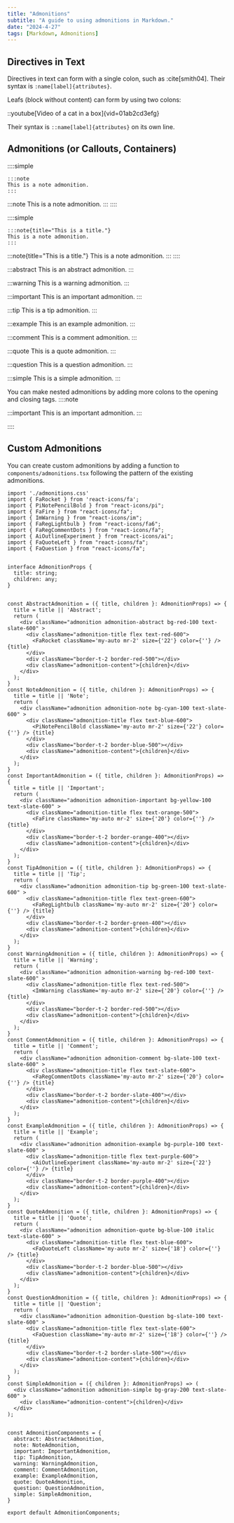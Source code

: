 ```yaml
---
title: "Admonitions"
subtitle: "A guide to using admonitions in Markdown."
date: "2024-4-27"
tags: [Markdown, Admonitions]
---
```



## Directives in Text
Directives in text can form with a single colon, such as :cite[smith04].
Their syntax is `:name[label]{attributes}`.

Leafs (block without content) can form by using two colons:

::youtube[Video of a cat in a box]{vid=01ab2cd3efg}

Their syntax is `::name[label]{attributes}` on its own line.


## Admonitions (or Callouts, Containers)
::::simple
```markdown:markdown
:::note
This is a note admonition.
:::
```
:::note
This is a note admonition.
:::
::::

::::simple
```markdown:markdown
:::note{title="This is a title."}
This is a note admonition.
:::
```
:::note{title="This is a title."}
This is a note admonition.
:::
::::


:::abstract
This is an abstract admonition.
:::

:::warning
This is a warning admonition.
:::


:::important
This is an important admonition.
:::

:::tip
This is a tip admonition.
:::

:::example
This is an example admonition.
:::

:::comment
This is a comment admonition.
:::

:::quote
This is a quote admonition.
:::

:::question
This is a question admonition.
:::

:::simple
This is a simple admonition.
:::


You can make nested admonitions by adding more colons to the opening and closing tags.
::::note

:::important
This is an important admonition.
:::

::::



## Custom Admonitions
You can create custom admonitions by adding a function to `components/admonitions.tsx` following the pattern of the existing admonitions.

```tsx:components/admonitions.tsx
import './admonitions.css'
import { FaRocket } from 'react-icons/fa';
import { PiNotePencilBold } from "react-icons/pi";
import { FaFire } from "react-icons/fa";
import { ImWarning } from "react-icons/im";
import { FaRegLightbulb } from "react-icons/fa6";
import { FaRegCommentDots } from "react-icons/fa";
import { AiOutlineExperiment } from "react-icons/ai";
import { FaQuoteLeft } from "react-icons/fa";
import { FaQuestion } from "react-icons/fa";


interface AdmonitionProps {
  title: string;
  children: any;
}


const AbstractAdmonition = ({ title, children }: AdmonitionProps) => {
  title = title || 'Abstract';
  return (
    <div className="admonition admonition-abstract bg-red-100 text-slate-600" >
      <div className="admonition-title flex text-red-600">
        <FaRocket className='my-auto mr-2' size={'22'} color={''} /> {title}
      </div>
      <div className="border-t-2 border-red-500"></div>
      <div className="admonition-content">{children}</div>
    </div>
  );
}
const NoteAdmonition = ({ title, children }: AdmonitionProps) => {
  title = title || 'Note';
  return (
    <div className="admonition admonition-note bg-cyan-100 text-slate-600" >
      <div className="admonition-title flex text-blue-600">
        <PiNotePencilBold className='my-auto mr-2' size={'22'} color={''} /> {title}
      </div>
      <div className="border-t-2 border-blue-500"></div>
      <div className="admonition-content">{children}</div>
    </div>
  );
}
const ImportantAdmonition = ({ title, children }: AdmonitionProps) => {
  title = title || 'Important';
  return (
    <div className="admonition admonition-important bg-yellow-100 text-slate-600" >
      <div className="admonition-title flex text-orange-500">
        <FaFire className='my-auto mr-2' size={'20'} color={''} /> {title}
      </div>
      <div className="border-t-2 border-orange-400"></div>
      <div className="admonition-content">{children}</div>
    </div>
  );
}
const TipAdmonition = ({ title, children }: AdmonitionProps) => {
  title = title || 'Tip';
  return (
    <div className="admonition admonition-tip bg-green-100 text-slate-600" >
      <div className="admonition-title flex text-green-600">
        <FaRegLightbulb className='my-auto mr-2' size={'20'} color={''} /> {title}
      </div>
      <div className="border-t-2 border-green-400"></div>
      <div className="admonition-content">{children}</div>
    </div>
  );
}
const WarningAdmonition = ({ title, children }: AdmonitionProps) => {
  title = title || 'Warning';
  return (
    <div className="admonition admonition-warning bg-red-100 text-slate-600" >
      <div className="admonition-title flex text-red-500">
        <ImWarning className='my-auto mr-2' size={'20'} color={''} /> {title}
      </div>
      <div className="border-t-2 border-red-500"></div>
      <div className="admonition-content">{children}</div>
    </div>
  );
}
const CommentAdmonition = ({ title, children }: AdmonitionProps) => {
  title = title || 'Comment';
  return (
    <div className="admonition admonition-comment bg-slate-100 text-slate-600" >
      <div className="admonition-title flex text-slate-600">
        <FaRegCommentDots className='my-auto mr-2' size={'20'} color={''} /> {title}
      </div>
      <div className="border-t-2 border-slate-400"></div>
      <div className="admonition-content">{children}</div>
    </div>
  );
}
const ExampleAdmonition = ({ title, children }: AdmonitionProps) => {
  title = title || 'Example';
  return (
    <div className="admonition admonition-example bg-purple-100 text-slate-600" >
      <div className="admonition-title flex text-purple-600">
        <AiOutlineExperiment className='my-auto mr-2' size={'22'} color={''} /> {title}
      </div>
      <div className="border-t-2 border-purple-400"></div>
      <div className="admonition-content">{children}</div>
    </div>
  );
}
const QuoteAdmonition = ({ title, children }: AdmonitionProps) => {
  title = title || 'Quote';
  return (
    <div className="admonition admonition-quote bg-blue-100 italic text-slate-600" >
      <div className="admonition-title flex text-blue-600">
        <FaQuoteLeft className='my-auto mr-2' size={'18'} color={''} /> {title}
      </div>
      <div className="border-t-2 border-blue-500"></div>
      <div className="admonition-content">{children}</div>
    </div>
  );
}
const QuestionAdmonition = ({ title, children }: AdmonitionProps) => {
  title = title || 'Question';
  return (
    <div className="admonition admonition-Question bg-slate-100 text-slate-600" >
      <div className="admonition-title flex text-slate-600">
        <FaQuestion className='my-auto mr-2' size={'18'} color={''} /> {title}
      </div>
      <div className="border-t-2 border-slate-500"></div>
      <div className="admonition-content">{children}</div>
    </div>
  );
}
const SimpleAdmonition = ({ children }: AdmonitionProps) => (
  <div className="admonition admonition-simple bg-gray-200 text-slate-600" >
    <div className="admonition-content">{children}</div>
  </div>
);


const AdmonitionComponents = {
  abstract: AbstractAdmonition,
  note: NoteAdmonition,
  important: ImportantAdmonition,
  tip: TipAdmonition,
  warning: WarningAdmonition,
  comment: CommentAdmonition,
  example: ExampleAdmonition,
  quote: QuoteAdmonition,
  question: QuestionAdmonition,
  simple: SimpleAdmonition,
}

export default AdmonitionComponents;
```